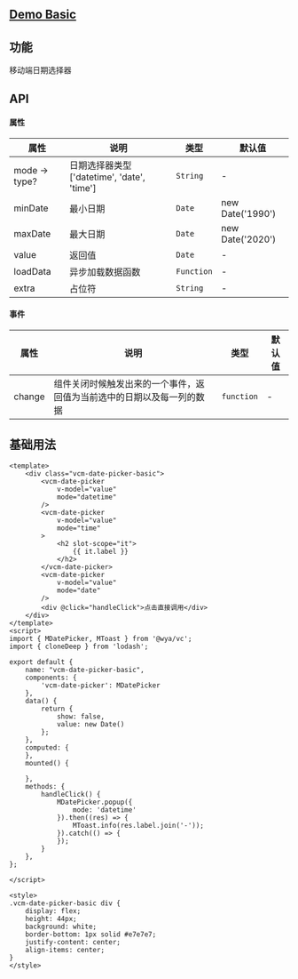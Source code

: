 ## [Demo Basic](https://wya-team.github.io/wya-vc/dist/date-picker/mobile-basic.html)
## 功能
移动端日期选择器

## API

#### 属性

属性 | 说明 | 类型 | 默认值
---|---|---|---
mode -> type? | 日期选择器类型['datetime', 'date', 'time'] | `String` | -
minDate | 最小日期 | `Date` | new Date('1990')
maxDate | 最大日期 | `Date` | new Date('2020')
value | 返回值 | `Date` | -
loadData | 异步加载数据函数 | `Function` | -
extra | 占位符 | `String` | -


#### 事件

属性 | 说明 | 类型 | 默认值
---|---|---|---
change | 组件关闭时候触发出来的一个事件，返回值为当前选中的日期以及每一列的数据 | `function` | -



## 基础用法

```
<template>
	<div class="vcm-date-picker-basic">
		<vcm-date-picker
			v-model="value"
			mode="datetime"
		/>
		<vcm-date-picker
			v-model="value"
			mode="time"
		>
			<h2 slot-scope="it">
				{{ it.label }}
			</h2>
		</vcm-date-picker>
		<vcm-date-picker
			v-model="value"
			mode="date"
		/>
		<div @click="handleClick">点击直接调用</div>
	</div>
</template>
<script>
import { MDatePicker, MToast } from '@wya/vc';
import { cloneDeep } from 'lodash';

export default {
	name: "vcm-date-picker-basic",
	components: {
		'vcm-date-picker': MDatePicker
	},
	data() {
		return {
			show: false,
			value: new Date()
		};
	},
	computed: {
	},
	mounted() {

	},
	methods: {
		handleClick() {
			MDatePicker.popup({
				mode: 'datetime'
			}).then((res) => {
				MToast.info(res.label.join('-'));
			}).catch(() => {
			});
		}
	},
};

</script>

<style>
.vcm-date-picker-basic div {
	display: flex;
	height: 44px;
	background: white;
	border-bottom: 1px solid #e7e7e7;
	justify-content: center;
	align-items: center;
}
</style>

```